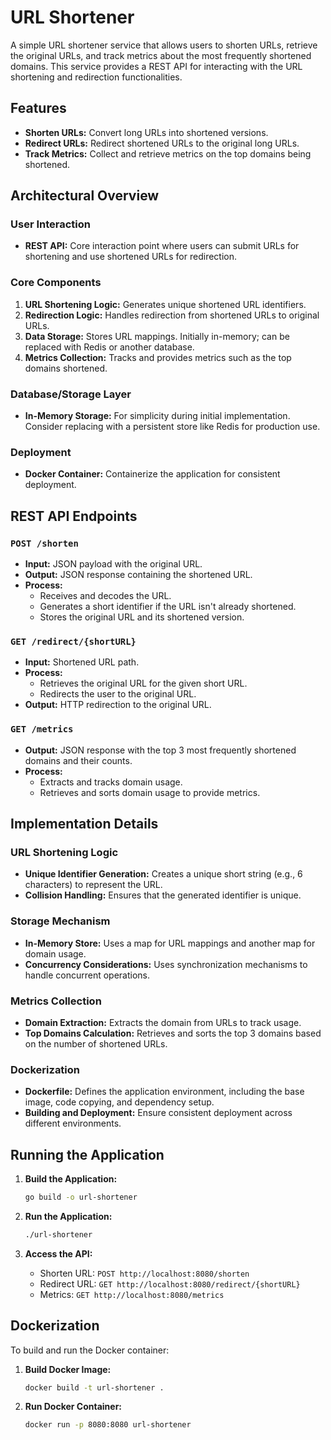 # URL Shortener

A simple URL shortener service that allows users to shorten URLs, retrieve the original URLs, and track metrics about the most frequently shortened domains. This service provides a REST API for interacting with the URL shortening and redirection functionalities.

## Features

- **Shorten URLs:** Convert long URLs into shortened versions.
- **Redirect URLs:** Redirect shortened URLs to the original long URLs.
- **Track Metrics:** Collect and retrieve metrics on the top domains being shortened.

## Architectural Overview

### User Interaction

- **REST API:** Core interaction point where users can submit URLs for shortening and use shortened URLs for redirection.

### Core Components

1. **URL Shortening Logic:** Generates unique shortened URL identifiers.
2. **Redirection Logic:** Handles redirection from shortened URLs to original URLs.
3. **Data Storage:** Stores URL mappings. Initially in-memory; can be replaced with Redis or another database.
4. **Metrics Collection:** Tracks and provides metrics such as the top domains shortened.

### Database/Storage Layer

- **In-Memory Storage:** For simplicity during initial implementation. Consider replacing with a persistent store like Redis for production use.

### Deployment

- **Docker Container:** Containerize the application for consistent deployment.

## REST API Endpoints

### `POST /shorten`

- **Input:** JSON payload with the original URL.
- **Output:** JSON response containing the shortened URL.
- **Process:**
  - Receives and decodes the URL.
  - Generates a short identifier if the URL isn't already shortened.
  - Stores the original URL and its shortened version.

### `GET /redirect/{shortURL}`

- **Input:** Shortened URL path.
- **Process:**
  - Retrieves the original URL for the given short URL.
  - Redirects the user to the original URL.
- **Output:** HTTP redirection to the original URL.

### `GET /metrics`

- **Output:** JSON response with the top 3 most frequently shortened domains and their counts.
- **Process:**
  - Extracts and tracks domain usage.
  - Retrieves and sorts domain usage to provide metrics.

## Implementation Details

### URL Shortening Logic

- **Unique Identifier Generation:** Creates a unique short string (e.g., 6 characters) to represent the URL.
- **Collision Handling:** Ensures that the generated identifier is unique.

### Storage Mechanism

- **In-Memory Store:** Uses a map for URL mappings and another map for domain usage.
- **Concurrency Considerations:** Uses synchronization mechanisms to handle concurrent operations.

### Metrics Collection

- **Domain Extraction:** Extracts the domain from URLs to track usage.
- **Top Domains Calculation:** Retrieves and sorts the top 3 domains based on the number of shortened URLs.

### Dockerization

- **Dockerfile:** Defines the application environment, including the base image, code copying, and dependency setup.
- **Building and Deployment:** Ensure consistent deployment across different environments.

## Running the Application

1. **Build the Application:**
   ```bash
   go build -o url-shortener
   ```

2. **Run the Application:**
   ```bash
   ./url-shortener
   ```

3. **Access the API:**
   - Shorten URL: `POST http://localhost:8080/shorten`
   - Redirect URL: `GET http://localhost:8080/redirect/{shortURL}`
   - Metrics: `GET http://localhost:8080/metrics`
   

## Dockerization

To build and run the Docker container:

1. **Build Docker Image:**
   ```bash
   docker build -t url-shortener .
   ```

2. **Run Docker Container:**
   ```bash
   docker run -p 8080:8080 url-shortener
   ```